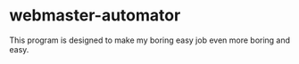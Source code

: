 # webmaster-automator
This program is designed to make my boring easy job even more boring and easy.
